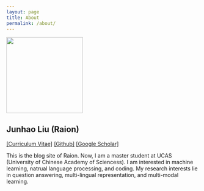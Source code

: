 ```yaml
---
layout: page
title: About
permalink: /about/
---
```


<!-- ![](/raion-log/assets/images/raion_picture.jpeg) -->
<!-- {: .circular--square} -->
<img src='/raion-log/assets/images/raion_picture.jpeg' class='circular--square' height="200" width="200">

## Junhao Liu (Raion)

[[Curriculum Vitae]](/raion-log/assets/files/resume.pdf) [[Github]](https://github.com/jhliu17) [[Google Scholar]](https://scholar.google.com/citations?user=lWWzX6cAAAAJ)

This is the blog site of Raion.
Now, I am a master student at UCAS (University of Chinese Academy of Sciencess). I am interested in machine learning, natrual language processing, and coding. My research interests
lie in question answering, multi-lingual representation, and multi-modal learning.
